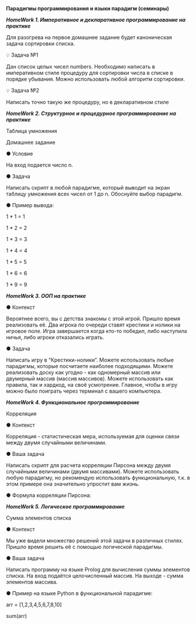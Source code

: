**Парадигмы программирования и языки парадигм (семинары)**

***HomeWork 1. Императивное и декларативное программирование на практике***

Для разогрева на первое домашнее задание будет каноническая задача сортировки списка.

💡 Задача №1

Дан список целых чисел numbers. Необходимо написать в императивном стиле процедуру для
сортировки числа в списке в порядке убывания. Можно использовать любой алгоритм сортировки.

💡 Задача №2

Написать точно такую же процедуру, но в декларативном стиле


***HomeWork 2. Структурное и процедурное программирование на практике***

Таблица умножения

Домашнее задание

● Условие

На вход подается число n.

● Задача

Написать скрипт в любой парадигме, который выводит на экран таблицу умножения всех чисел от 1 до n.
Обоснуйте выбор парадигм.

● Пример вывода:

1 * 1 = 1

1 * 2 = 2

1 * 3 = 3

1 * 4 = 4

1 * 5 = 5

1 * 6 = 6

1 * 9 = 9



***HomeWork 3. ООП на практике***

● Контекст

Вероятнее всего, вы с детства знакомы с этой игрой. Пришло
время реализовать её. Два игрока по очереди ставят крестики
и нолики на игровое поле. Игра завершается когда кто-то
победил, либо наступила ничья, либо игроки отказались
играть.

● Задача

Написать игру в “Крестики-нолики”. Можете использовать
любые парадигмы, которые посчитаете наиболее
подходящими. Можете реализовать доску как угодно - как
одномерный массив или двумерный массив (массив массивов).
Можете использовать как правила, так и хардкод, на своё
усмотрение. Главное, чтобы в игру можно было поиграть через
терминал с вашего компьютера.



***HomeWork 4. Функциональное программирование***

Корреляция

● Контекст

Корреляция - статистическая мера, используемая для оценки
связи между двумя случайными величинами.

● Ваша задача

Написать скрипт для расчета корреляции Пирсона между
двумя случайными величинами (двумя массивами). Можете
использовать любую парадигму, но рекомендую использовать
функциональную, т.к. в этом примере она значительно
упростит вам жизнь.

● Формула корреляции Пирсона:


***HomeWork 5. Логическое программирование***

Сумма элементов списка

● Контекст

Мы уже видели множество решений этой задачи в различных
стилях. Пришло время решить её с помощью логической
парадигмы.

● Ваша задача

Написать программу на языке Prolog для вычисления суммы
элементов списка. На вход подаётся целочисленный массив.
На выходе - сумма элементов массива.

● Пример на языке Python в функциональной парадигме:

arr = [1,2,3,4,5,6,7,8,10]

sum(arr)
